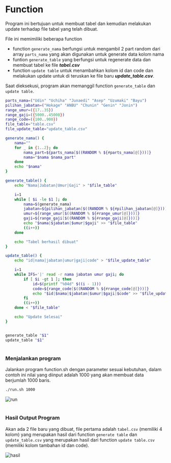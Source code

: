 # Function
Program ini bertujuan untuk membuat tabel dan kemudian melakukan update terhadap file tabel yang telah dibuat. 

File ini memimiliki beberapa function
- function `generate_nama` berfungsi untuk mengambil 2 part random dari array `parts_nama` yang akan digunakan untuk generate data kolom nama
- funtion `generate_table` yang berfungsi untuk regenerate data dan membuat tabel ke file ***tabel.csv***
- function `update table` untuk menambahkan kolom id dan code dan melakukan update untuk di teruskan ke file baru ***update_table.csv***.

Saat dieksekusi, program akan memanggil function `generate_table` dan `update table`.
```sh
parts_nama=("Udin" "Uchiha" "Junaedi" "Asep" "Uzumaki" "Bayu")
pilihan_jabatan=("Hokage" "ANBU" "Chunin" "Genin" "Jonin")
range_umur=({17..35})
range_gaji=({5000..45000})
range_code=({100..900})
file_table="table.csv"
file_update_table="update_table.csv"

generate_nama() { 
    nama=""
    for _ in {1..2}; do
        nama_part=${parts_nama[$((RANDOM % ${#parts_nama[@]}))]}
        nama="$nama $nama_part"
    done
    echo "$nama"
}

generate_table() {
    echo "Nama|Jabatan|Umur|Gaji" > "$file_table"

    i=1
    while [ $i -le $1 ]; do
        nama=$(generate_nama)
        jabatan=${pilihan_jabatan[$((RANDOM % ${#pilihan_jabatan[@]}))]}
        umur=${range_umur[$((RANDOM % ${#range_umur[@]}))]}
        gaji=${range_gaji[$((RANDOM % ${#range_gaji[@]}))]}
        echo "$nama|$jabatan|$umur|$gaji" >> "$file_table"
        ((i++))
    done

    echo "Tabel berhasil dibuat"
}

update_table() {
    echo "id|nama|jabatan|umur|gaji|code" > "$file_update_table"

    i=1
    while IFS='|' read -r nama jabatan umur gaji; do
        if [ $i -gt 1 ]; then
            id=$(printf "%04d" $((i - 1)))
            code=${range_code[$((RANDOM % ${#range_code[@]}))]}
            echo "$id|$nama|$jabatan|$umur|$gaji|$code" >> "$file_update_table"
        fi
        ((i++))
    done < "$file_table"

    echo "Update Selesai"
}


generate_table "$1"
update_table "$1"
```

#
### Menjalankan program
Jalankan program function.sh dengan parameter sesuai kebutuhan, dalam contoh ini nilai yang diinput adalah 1000 yang akan membuat data berjumlah 1000 baris.

```sh
./run.sh 1000
```



![run](https://iili.io/Hye9R5v.png)

#
### Hasil Output Program
Akan ada 2 file baru yang dibuat, file pertama adalah `tabel.csv` (memiliki 4 kolom) yang merupakan hasil dari function `generate table`  dan `update_table.csv` yang merupakan hasil dari function `update table.csv` (memiliki kolom tambahan id dan code).

![hasil](https://iili.io/Hye9AdJ.png)